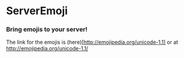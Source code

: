 # ServerEmoji
### Bring emojis to your server!
The link for the emojis is (here)[http://emojipedia.org/unicode-1.1] or at http://emojipedia.org/unicode-1.1/
